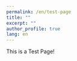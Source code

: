 ```yaml
---
permalink: /en/test-page
title: ""
excerpt: ""
author_profile: true
lang: en
---
```


This is a Test Page!